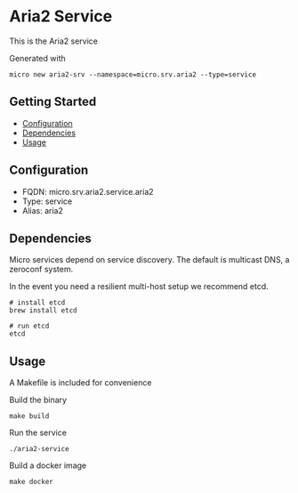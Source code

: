 # Aria2 Service

This is the Aria2 service

Generated with

```
micro new aria2-srv --namespace=micro.srv.aria2 --type=service
```

## Getting Started

- [Configuration](#configuration)
- [Dependencies](#dependencies)
- [Usage](#usage)

## Configuration

- FQDN: micro.srv.aria2.service.aria2
- Type: service
- Alias: aria2

## Dependencies

Micro services depend on service discovery. The default is multicast DNS, a zeroconf system.

In the event you need a resilient multi-host setup we recommend etcd.

```
# install etcd
brew install etcd

# run etcd
etcd
```

## Usage

A Makefile is included for convenience

Build the binary

```
make build
```

Run the service
```
./aria2-service
```

Build a docker image
```
make docker
```
